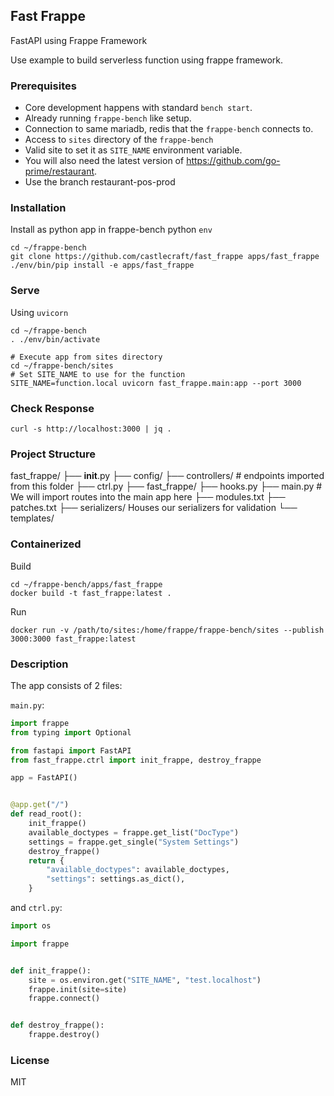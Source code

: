 ## Fast Frappe

FastAPI using Frappe Framework

Use example to build serverless function using frappe framework.

### Prerequisites

- Core development happens with standard `bench start`.
- Already running `frappe-bench` like setup.
- Connection to same mariadb, redis that the `frappe-bench` connects to.
- Access to `sites` directory of the `frappe-bench`
- Valid site to set it as `SITE_NAME` environment variable.
- You will also need the latest version of https://github.com/go-prime/restaurant.
- Use the branch restaurant-pos-prod

### Installation

Install as python app in frappe-bench python `env`

```shell
cd ~/frappe-bench
git clone https://github.com/castlecraft/fast_frappe apps/fast_frappe
./env/bin/pip install -e apps/fast_frappe
```

### Serve

Using `uvicorn`

```shell
cd ~/frappe-bench
. ./env/bin/activate

# Execute app from sites directory
cd ~/frappe-bench/sites
# Set SITE_NAME to use for the function
SITE_NAME=function.local uvicorn fast_frappe.main:app --port 3000
```

### Check Response

```
curl -s http://localhost:3000 | jq .
```

### Project Structure

fast_frappe/
├── __init__.py
├── config/
├── controllers/ # endpoints imported from this folder
├── ctrl.py
├── fast_frappe/
├── hooks.py
├── main.py # We will import routes into the main app here
├── modules.txt
├── patches.txt
├── serializers/ Houses our serializers for validation
└── templates/

### Containerized

Build

```shell
cd ~/frappe-bench/apps/fast_frappe
docker build -t fast_frappe:latest .
```

Run

```shell
docker run -v /path/to/sites:/home/frappe/frappe-bench/sites --publish 3000:3000 fast_frappe:latest
```

### Description

The app consists of 2 files:

`main.py`:

```python
import frappe
from typing import Optional

from fastapi import FastAPI
from fast_frappe.ctrl import init_frappe, destroy_frappe

app = FastAPI()


@app.get("/")
def read_root():
    init_frappe()
    available_doctypes = frappe.get_list("DocType")
    settings = frappe.get_single("System Settings")
    destroy_frappe()
    return {
        "available_doctypes": available_doctypes,
        "settings": settings.as_dict(),
    }
```

and `ctrl.py`:

```python
import os

import frappe


def init_frappe():
    site = os.environ.get("SITE_NAME", "test.localhost")
    frappe.init(site=site)
    frappe.connect()


def destroy_frappe():
    frappe.destroy()
```
### License

MIT
